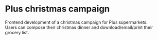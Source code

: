 <!--
  id: 2302
  slug: plus-christmas-campaign
  type: fortpolio
  categories: 
  tags: CSS, HTML, Javascript
  clients: Rhinofly
  collaboration: 
  prizes: 
  images: 
  inCv: false
  inPortfolio: false
  dateFrom: 2013-11-01
  dateTo: 2013-12-01
-->

# Plus christmas campaign

<p>Frontend development of a christmas campaign for Plus supermarkets. Users can compose their christmas dinner and download/email/print their grocery list.</p>